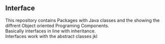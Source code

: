 ## Interface
This repository contains
Packages with Java classes and the showing the diffrent Object oriented Programing Components.<br />
Basically interfaces in line with inheritance. <br />
Interfaces work with the abstract classes
jkl
